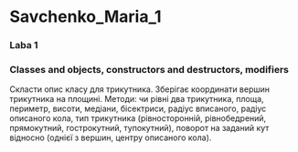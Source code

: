 # Savchenko_Maria_1
### Laba 1
### Classes and objects, constructors and destructors, modifiers

Скласти опис класу для трикутника. Зберігає координати вершин трикутника на площині. Методи: чи рівні два трикутника, площа, периметр, висоти, медіани, бісектриси, радіус вписаного, радіус описаного кола, тип трикутника (рівносторонній, рівнобедрений, прямокутний, гострокутний, тупокутний), поворот на заданий кут відносно (однієї з вершин, центру описаного кола).
